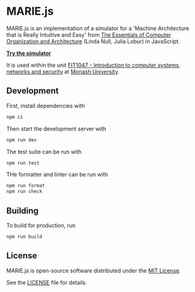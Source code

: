 # MARIE.js

MARIE.js is an implementation of a simulator for a 'Machine Architecture that is Really Intuitive and Easy'
from [The Essentials of Computer Organization and Architecture](https://books.google.com.au/books/about/The_Essentials_of_Computer_Organization.html?id=3kQoAwAAQBAJ&redir_esc=y) (Linda Null, Julia Lobur) in JavaScript.

**[Try the simulator](https://marie.js.org/)**

It is used within the unit [FIT1047 - Introduction to computer systems, networks and security](http://www.monash.edu/pubs/handbooks/units/FIT1047.html) at [Monash University](https://monash.edu).

## Development

First, install dependencies with

```sh
npm ci
```

Then start the development server with

```sh
npm run dev
```

The test suite can be run with

```sh
npm run test
```

THe formatter and linter can be run with

```sh
npm run format
npm run check
```

## Building

To build for production, run

```sh
npm run build
```

## License

MARIE.js is open-source software distributed under the [MIT License](https://opensource.org/license/mit).

See the [LICENSE](LICENSE) file for details.
